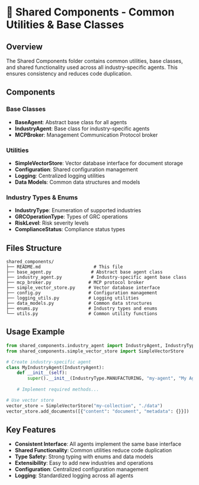 # 🔧 Shared Components - Common Utilities & Base Classes

## Overview
The Shared Components folder contains common utilities, base classes, and shared functionality used across all industry-specific agents. This ensures consistency and reduces code duplication.

## Components

### Base Classes
- **BaseAgent**: Abstract base class for all agents
- **IndustryAgent**: Base class for industry-specific agents
- **MCPBroker**: Management Communication Protocol broker

### Utilities
- **SimpleVectorStore**: Vector database interface for document storage
- **Configuration**: Shared configuration management
- **Logging**: Centralized logging utilities
- **Data Models**: Common data structures and models

### Industry Types & Enums
- **IndustryType**: Enumeration of supported industries
- **GRCOperationType**: Types of GRC operations
- **RiskLevel**: Risk severity levels
- **ComplianceStatus**: Compliance status types

## Files Structure
```
shared_components/
├── README.md                    # This file
├── base_agent.py               # Abstract base agent class
├── industry_agent.py           # Industry-specific agent base class
├── mcp_broker.py              # MCP protocol broker
├── simple_vector_store.py     # Vector database interface
├── config.py                  # Configuration management
├── logging_utils.py           # Logging utilities
├── data_models.py             # Common data structures
├── enums.py                   # Industry types and enums
└── utils.py                   # Common utility functions
```

## Usage Example
```python
from shared_components.industry_agent import IndustryAgent, IndustryType, GRCOperationType
from shared_components.simple_vector_store import SimpleVectorStore

# Create industry-specific agent
class MyIndustryAgent(IndustryAgent):
    def __init__(self):
        super().__init__(IndustryType.MANUFACTURING, "my-agent", "My Agent")
    
    # Implement required methods...

# Use vector store
vector_store = SimpleVectorStore("my-collection", "./data")
vector_store.add_documents([{"content": "document", "metadata": {}}])
```

## Key Features
- **Consistent Interface**: All agents implement the same base interface
- **Shared Functionality**: Common utilities reduce code duplication
- **Type Safety**: Strong typing with enums and data models
- **Extensibility**: Easy to add new industries and operations
- **Configuration**: Centralized configuration management
- **Logging**: Standardized logging across all agents

